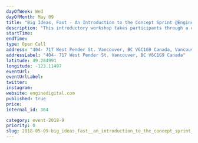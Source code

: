 ```yaml
---
dayOfWeek: Wed
dayOfMonth: May 09
title: "Big Ideas, Fast - An Introduction to the Concept Sprint @Engine Digital"
description: "This introductory workshop takes participants through a condensed version of the Concept Sprint, a valuable tool that Engine Digital uses to rapidly generate and test big ideas. <br> <br> We will look at a case study for the award-winning Ocean.org project and complete a group exercise to ideate on impactful solutions to key civic issues."
startTime: 
endTime: 
type: Open Call
address: "404- 717 West Pender St. Vancouver, BC V6C1G9 Canada, Vancouver, BC, Canada"
addressLabel: "404- 717 West Pender St. Vancouver, BC V6C1G9 Canada"
latitude: 49.284991
longitude: -123.11497
eventUrl: 
eventUrlLabel: 
twitter: 
instagram: 
website: enginedigital.com
published: true
price: 
internal_id: 364

category: event-2018-9
priority: 0
slug: 2018-05-09-big_ideas_fast__an_introduction_to_the_concept_sprint_engine_digital
---
```

